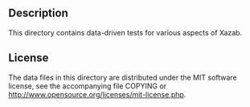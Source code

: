 Description
------------

This directory contains data-driven tests for various aspects of Xazab.

License
--------

The data files in this directory are distributed under the MIT software
license, see the accompanying file COPYING or
http://www.opensource.org/licenses/mit-license.php.

